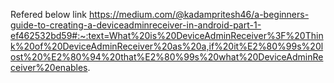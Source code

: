 Refered below link
https://medium.com/@kadampritesh46/a-beginners-guide-to-creating-a-deviceadminreceiver-in-android-part-1-ef462532bd59#:~:text=What%20is%20DeviceAdminReceiver%3F%20Think%20of%20DeviceAdminReceiver%20as%20a,if%20it%E2%80%99s%20lost%20%E2%80%94%20that%E2%80%99s%20what%20DeviceAdminReceiver%20enables.
